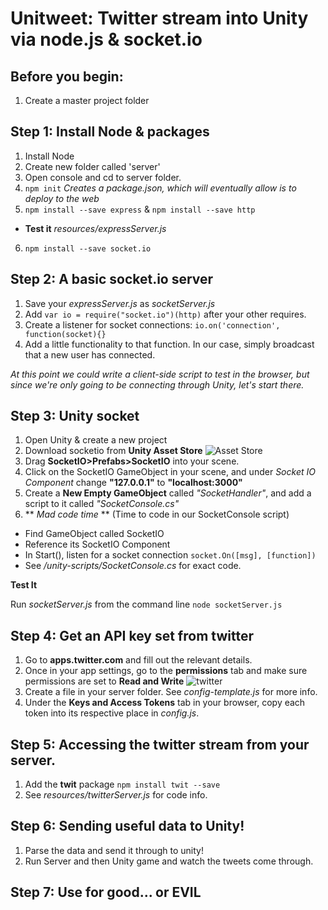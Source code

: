 # Unitweet: Twitter stream into Unity via node.js & socket.io

## Before you begin:

1. Create a master project folder

## Step 1: Install Node & packages

1. Install Node
2. Create new folder called 'server'
3. Open console and cd to server folder.
4. `npm init` *Creates a package.json, which will eventually allow is to deploy to the web*
5. `npm install --save express` & `npm install --save http`
  * **Test it** *resources/expressServer.js*
6. `npm install --save socket.io`

## Step 2: A basic socket.io server

1. Save your *expressServer.js* as *socketServer.js*
2. Add `var io = require("socket.io")(http)` after your other requires.
3. Create a listener for socket connections: `io.on('connection', function(socket){}`
4. Add a little functionality to that function. In our case, simply broadcast that a new user has connected.

*At this point we could write a client-side script to test in the browser, but since we're only going to be connecting through Unity, let's start there.*

## Step 3: Unity socket

1. Open Unity & create a new project
2. Download socketio from **Unity Asset Store** ![Asset Store](https://github.com/jameshosken/itpcamp2017/tree/master/unitweet/img/assetstore.png)
3. Drag **SocketIO>Prefabs>SocketIO** into your scene.
4. Click on the SocketIO GameObject in your scene, and under *Socket IO Component* change **"127.0.0.1"** to **"localhost:3000"**
5. Create a **New Empty GameObject** called *"SocketHandler"*, and add a script to it called *"SocketConsole.cs"*
6. ** *Mad code time* ** (Time to code in our SocketConsole script)
  * Find GameObject called SocketIO
  * Reference its SocketIO Component
  * In Start(), listen for a socket connection `socket.On([msg], [function])`
  * See */unity-scripts/SocketConsole.cs* for exact code.

**Test It**

Run *socketServer.js* from the command line `node socketServer.js`

## Step 4: Get an API key set from twitter

1. Go to **apps.twitter.com** and fill out the relevant details.
2. Once in your app settings, go to the **permissions** tab and make sure permissions are set to **Read and Write**
![twitter](https://github.com/jameshosken/itpcamp2017/tree/master/unitweet/img/twitterapi.PNG)
3. Create a file in your server folder. See *config-template.js* for more info.
4. Under the **Keys and Access Tokens** tab in your browser, copy each token into its respective place in *config.js*.

## Step 5: Accessing the twitter stream from your server.

1. Add the **twit** package `npm install twit --save`
2. See *resources/twitterServer.js* for code info.

## Step 6: Sending useful data to Unity!

1. Parse the data and send it through to unity!
2. Run Server and then Unity game and watch the tweets come through.

## Step 7: Use for good... or EVIL
